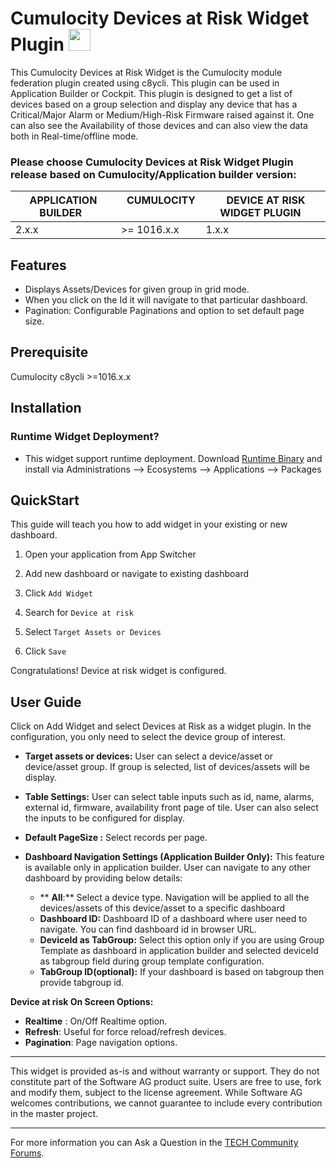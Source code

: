 # Cumulocity Devices at Risk Widget Plugin [<img width="35" src="https://user-images.githubusercontent.com/32765455/211497905-561e9197-18b9-43d5-a023-071d3635f4eb.png"/>](https://github.com/SoftwareAG/cumulocity-device-at-risk-widget-plugin/releases/download/1.0.0/sag-ps-pkg-device-at-risk-runtime-widget-1.0.0.zip)

This Cumulocity Devices at Risk Widget is the Cumulocity module federation plugin created using c8ycli. This plugin can be used in Application Builder or Cockpit. This plugin is designed to get a list of devices based on a group selection and display any device that has a Critical/Major Alarm or Medium/High-Risk Firmware raised against it.
One can also see the Availability of those devices and can also view the data both in Real-time/offline mode.

### Please choose Cumulocity Devices at Risk Widget Plugin release based on Cumulocity/Application builder version:

|APPLICATION BUILDER &nbsp; | &nbsp; CUMULOCITY &nbsp; |&nbsp;  DEVICE AT RISK WIDGET PLUGIN &nbsp; |
|--------------------|------------|------------------------------|
| 2.x.x                | >= 1016.x.x| 1.x.x                        |

## Features
 - Displays Assets/Devices for given group in grid mode.
 - When you click on the Id it will navigate to that particular dashboard.  
 - Pagination: Configurable Paginations and option to set default page size.

## Prerequisite
   Cumulocity c8ycli >=1016.x.x
   
## Installation

  
### Runtime Widget Deployment?

* This widget support runtime deployment. Download [Runtime Binary](https://github.com/SoftwareAG/cumulocity-device-at-risk-widget-plugin/releases/download/1.0.0/sag-ps-pkg-device-at-risk-runtime-widget-1.0.0.zip) and install via Administrations --> Ecosystems --> Applications --> Packages 

## QuickStart

This guide will teach you how to add widget in your existing or new dashboard.

1.  Open your application from App Switcher
    
2.  Add new dashboard or navigate to existing dashboard
    
3.  Click  `Add Widget`
    
4.  Search for  `Device at risk`
    
5.  Select  `Target Assets or Devices`
    
6.  Click  `Save`
    
Congratulations! Device at risk widget is configured.

## User Guide
Click on Add Widget and select Devices at Risk as a widget plugin. In the configuration, you only need to select the device group of interest.
-   **Target assets or devices:**  User can select a device/asset or device/asset group. If group is selected, list of devices/assets will be display.
    
-   **Table Settings:**  User can select table inputs such as  id, name, alarms, external id, firmware, availability  front page of tile. User can also select the inputs  to be configured for display.
    
-   **Default PageSize  :** Select records per page.
    
-   **Dashboard Navigation Settings (Application Builder Only):**  This feature is available only in application builder. User can navigate to any other dashboard by providing below details:
    -  ** **All**:**  Select a device type. Navigation will be applied to all the devices/assets of this device/asset to a specific dashboard
    -   **Dashboard ID:**  Dashboard ID of a dashboard where user need to navigate. You can find dashboard id in browser URL.
    -   **DeviceId as TabGroup:**  Select this option only if you are using Group Template as dashboard in application builder and selected deviceId as tabgroup field during group template configuration.
    -   **TabGroup ID(optional):**  If your dashboard is based on tabgroup then provide tabgroup id.
        
**Device at risk On Screen Options:**

-   **Realtime**  : On/Off Realtime option.
-   **Refresh**: Useful for force reload/refresh devices.
-   **Pagination**: Page navigation options.


------------------------------

This widget is provided as-is and without warranty or support. They do not constitute part of the Software AG product suite. Users are free to use, fork and modify them, subject to the license agreement. While Software AG welcomes contributions, we cannot guarantee to include every contribution in the master project.
_____________________
For more information you can Ask a Question in the [TECH Community Forums](https://tech.forums.softwareag.com/tag/Cumulocity-IoT).
